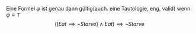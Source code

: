 Eine Formel $\varphi$ ist genau dann gültig(auch. eine Tautologie, eng. valid) wenn $\varphi \equiv \top$
$$((Eat \implies \neg Starve) \land Eat) \implies \neg Starve$$
